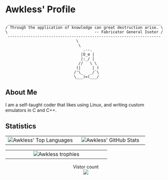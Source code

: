<!--
SPDX-FileCopyrightText: 2023 Jason Pena <jasonpena@awkless.com>
SPDX-License-Identifier: MIT
-->

# Awkless' Profile

```
 ___________________________________________________________________
/ Through the application of knowledge can great destruction arise. \
\                                      -- Fabricator General Isotor /
 -------------------------------------------------------------------
                               \
                                \
                                  .--.
                                 |O_⚙ |
                                 |:_/ |
                                //   \ \
                               (|     | )
                              /'\_   _/`\
                              \___)=(___/
```

## About Me

I am a self-taught coder that likes using Linux, and writing custom emulators in
C and C++.

## Statistics

<table border="0" align="center">
  <tr border="0">
  <td width="50%" align="center">
  <img
    src="https://github-readme-stats.vercel.app/api/top-langs/?username=awkless&langs_count=5&theme=tokyonight"
    alt="Awkless' Top Languages"
  />
  </td>

  <td width="50%" align="center">
  <img
    src="https://github-readme-stats.vercel.app/api/?username=awkless&count_private=true&theme=tokyonight&showicons=true"
    alt="Awkless' GitHub Stats"
  />
  </td>
  </tr>
</table>

<table border="0" align="center">
  <tr border="0">
  <td colspan="2" width="50%" align="center">
  <img
    src="https://github-profile-trophy.vercel.app/?username=awkless&theme=onedark"
    alt="Awkless trophies"
  />
  </td>
  </tr>
</table>

<p align="center">
  Vistor count<br>
  <img src="https://profile-counter.glitch.me/awkless/count.svg" />
</p>
